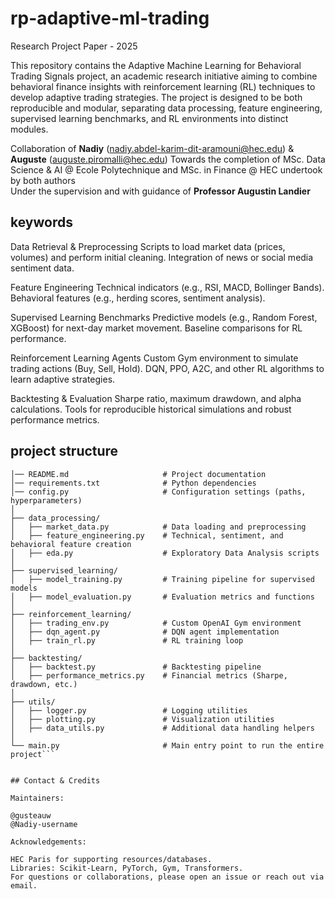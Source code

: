 # rp-adaptive-ml-trading
Research Project Paper - 2025

This repository contains the Adaptive Machine Learning for Behavioral Trading Signals project, an academic research initiative aiming to combine behavioral finance insights with reinforcement learning (RL) techniques to develop adaptive trading strategies. The project is designed to be both reproducible and modular, separating data processing, feature engineering, supervised learning benchmarks, and RL environments into distinct modules.

Collaboration of **Nadiy** (nadiy.abdel-karim-dit-aramouni@hec.edu) & **Auguste** (auguste.piromalli@hec.edu) 
Towards the completion of MSc. Data Science & AI @ Ecole Polytechnique and MSc. in Finance @ HEC undertook by both authors  
Under the supervision and with guidance of **Professor Augustin Landier**

## keywords

Data Retrieval & Preprocessing
  Scripts to load market data (prices, volumes) and perform initial cleaning.
  Integration of news or social media sentiment data.

Feature Engineering
  Technical indicators (e.g., RSI, MACD, Bollinger Bands).
  Behavioral features (e.g., herding scores, sentiment analysis).

Supervised Learning Benchmarks
  Predictive models (e.g., Random Forest, XGBoost) for next-day market movement.
  Baseline comparisons for RL performance.

Reinforcement Learning Agents
  Custom Gym environment to simulate trading actions (Buy, Sell, Hold).
  DQN, PPO, A2C, and other RL algorithms to learn adaptive strategies.

Backtesting & Evaluation
  Sharpe ratio, maximum drawdown, and alpha calculations.
  Tools for reproducible historical simulations and robust performance metrics.


## project structure

```adaptive_ml_trading/
│── README.md                     # Project documentation
│── requirements.txt              # Python dependencies
│── config.py                     # Configuration settings (paths, hyperparameters)
│
├── data_processing/
│   ├── market_data.py            # Data loading and preprocessing
│   ├── feature_engineering.py    # Technical, sentiment, and behavioral feature creation
│   ├── eda.py                    # Exploratory Data Analysis scripts
│
├── supervised_learning/
│   ├── model_training.py         # Training pipeline for supervised models
│   ├── model_evaluation.py       # Evaluation metrics and functions
│
├── reinforcement_learning/
│   ├── trading_env.py            # Custom OpenAI Gym environment
│   ├── dqn_agent.py              # DQN agent implementation
│   ├── train_rl.py               # RL training loop
│
├── backtesting/
│   ├── backtest.py               # Backtesting pipeline
│   ├── performance_metrics.py    # Financial metrics (Sharpe, drawdown, etc.)
│
├── utils/
│   ├── logger.py                 # Logging utilities
│   ├── plotting.py               # Visualization utilities
│   ├── data_utils.py             # Additional data handling helpers
│
└── main.py                       # Main entry point to run the entire project```


## Contact & Credits

Maintainers:

@gusteauw
@Nadiy-username

Acknowledgements:

HEC Paris for supporting resources/databases.
Libraries: Scikit-Learn, PyTorch, Gym, Transformers.
For questions or collaborations, please open an issue or reach out via email.
